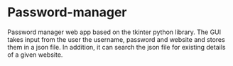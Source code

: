 # Password-manager
Password manager web app based on the tkinter python library. The GUI takes input from the user the username, password and website and stores them in a json file. In addition, it can search the json file for existing details of a given website. 
